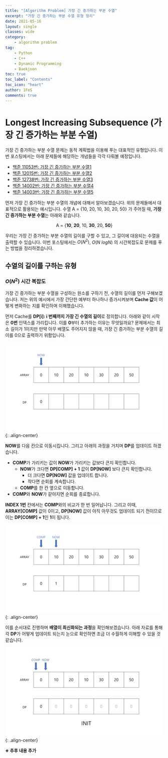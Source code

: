 ```yaml
---
title: "[Algorithm Problem] 가장 긴 증가하는 부분 수열"
excerpt: "가장 긴 증가하는 부분 수열 유형 정리"
date: 2021-05-16
layout: single
classes: wide
category:
    - algorithm problem
tag:
    - Python
    - C++
    - Dynamic Programming
    - Baekjoon
toc: true
toc_label: "Contents"
toc_icon: "heart"
author: 1FeS
comments: true
---
```


# Longest Increasing Subsequence (가장 긴 증가하는 부분 수열)

가장 긴 증가하는 부분 수열 문제는 동적 계획법을 이용해 푸는 대표적인 유형입니다. 이번 포스팅에서는 아래 문제들에 해당하는 개념들을 각각 다뤄볼 예정입니다.

- [백준 11053번: 가장 긴 증가하는 부분 수열1](https://www.acmicpc.net/problem/11053)
- [백준 12015번: 가장 긴 증가하는 부분 수열2](https://www.acmicpc.net/problem/12015)
- [백준 12738번: 가장 긴 증가하는 부분 수열3](https://www.acmicpc.net/problem/12738)
- [백준 14002번: 가장 긴 증가하는 부분 수열4](https://www.acmicpc.net/problem/14002)
- [백준 14003번: 가장 긴 증가하는 부분 수열5](https://www.acmicpc.net/problem/14003)

먼저 가장 긴 증가하는 부분 수열의 개념에 대해서 알아보겠습니다. 위의 문제들에서 대표적으로 활용되는 예시입니다. 수열 A = {10, 20, 10, 30, 20, 50} 가 주어질 때, **가장 긴 증가하는 부분 수열**는 아래와 같습니다.

<p style="text-align: center;">A = {<span style="font-weight:bold;">10</span>, <span style="font-weight:bold;">20</span>, 10, <span style="font-weight:bold;">30</span>, 20, <span style="font-weight:bold;">50</span>}</p>

우리는 가장 긴 증가하는 부분 수열의 길이를 구할 수 있고, 그 길이에 대응되는 수열을 출력할 수 있습니다. 이번 포스팅에서는 $O(N^2)$, $O(N \ logN)$ 의 시간복잡도로 문제를 푸는 방법을 정리하겠습니다.

## 수열의 길이를 구하는 유형

### $O(N^{2})$ 시간 복잡도

가장 긴 증가하는 부분 수열을 구성하는 원소를 구하기 전, 수열의 길이를 먼저 구해보겠습니다. 저는 위의 예시에서 가장 간단한 예부터 하나하나 증가시켜보며 **Cache 값**이 어떻게 변화하는 지를 확인하며 이해했습니다. 

먼저 Cache를 **DP[i]: i 번째까지 가장 긴 수열의 길이**로 정의합니다. 아래와 같이 시작은 **0번** 인덱스를 가리킵니다. 이를 **0**부터 추가하는 이유는 무엇일까요? 문제에서는 최소 길이가 1이지만 만약 아무 배열도 주어지지 않을 때, 가장 긴 증가하는 부분 수열의 길이를 0으로 출력하기 위함입니다.

![lis-1-1](/_img/2021-05-17/LIS_1-1.jpg){: .align-center}

**NOW**를 다음 칸으로 이동시킵니다. 그리고 아래의 과정을 거치며 **DP**를 업데이트 하겠습니다.

- **COMP**가 가리키는 값이 **NOW**가 가리키는 값보다 큰지 확인합니다.
    - **NOW**가 크다면 **DP[COMP] + 1** 값이 **DP[NOW]** 보다 큰지 확인합니다.
        - 더 크다면 **DP[NOW]** 값을 업데이트 합니다.
        - 작다면 순회를 계속합니다.
    - **COMP**를 한 칸 옆으로 이동합니다.
- **COMP**와 **NOW**가 같아지면 순회를 종료합니다.

**INDEX 1번** 칸에서는 **COMP**와의 비교가 한 번 일어납니다. 그리고 이때, **ARRAY[COMP]** 값이 0이고, **DP[NOW]** 값이 아직 아무것도 업데이트 되기 전이므로 이는 **DP[COMP] + 1**인 **1**이 됩니다.

![lis-1-1](/_img/2021-05-17/LIS_1-2.jpg){: .align-center}

이를 순서대로 진행하며 **배열이 최신화되는 과정**을 확인해보겠습니다. 아래 자료를 통해 각 **DP**가 어떻게 업데이트 되는지 눈으로 확인하면 조금 더 수월하게 이해할 수 있을 것 같습니다.

![lis-1-1](/_img/2021-05-17/lis_nsquare.gif){: .align-center}

**※ 추후 내용 추가**

